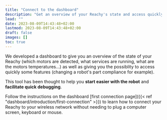 ```yaml
---
title: "Connect to the dashboard"
description: "Get an overview of your Reachy's state and access quickly some features with Reachy's dashboard."
lead: ""
date: 2023-08-09T14:43:48+02:00
lastmod: 2023-08-09T14:43:48+02:00
draft: false
images: []
toc: true
---
```

We developed a dashboard to give you an overview of the state of your Reachy (which motors are detected, what services are running, what are the motors temperatures...) as well as giving you the possiblity to access quickly some features (changing a robot's part compliance for example).

This tool has been thought to help you **start easier with the robot** and **facilitate quick debugging**.

Follow the instructions on the dashboard [first connection page]({{< ref "dashboard/introduction/first-connection" >}}) to learn how to connect your Reachy to your wireless network without needing to plug a computer screen, keyboard or mouse.
